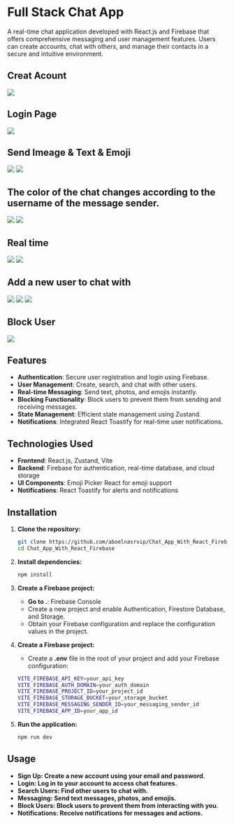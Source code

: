 


# Full Stack Chat App

A real-time chat application developed with React.js and Firebase that offers comprehensive messaging and user management features. Users can create accounts, chat with others, and manage their contacts in a secure and intuitive environment.


## Creat Acount
![](./public/1.png)
## Login Page
![](./public/2.png)
## Send Imeage & Text & Emoji
![](./public/3.png)
![](./public/4.png)
## The color of the chat changes according to the username of the message sender.
![](./public/5.png)
![](./public/6.png)
## Real time
![](./public/7.png)
![](./public/8.png)
## Add a new user to chat with
![](./public/9.png)
![](./public/10.png)
![](./public/11.png)
## Block User
![](./public/12.png)



## Features

- **Authentication**: Secure user registration and login using Firebase.
- **User Management**: Create, search, and chat with other users.
- **Real-time Messaging**: Send text, photos, and emojis instantly.
- **Blocking Functionality**: Block users to prevent them from sending and receiving messages.
- **State Management**: Efficient state management using Zustand.
- **Notifications**: Integrated React Toastify for real-time user notifications.

## Technologies Used

- **Frontend**: React.js, Zustand, Vite
- **Backend**: Firebase for authentication, real-time database, and cloud storage
- **UI Components**: Emoji Picker React for emoji support
- **Notifications**: React Toastify for alerts and notifications

## Installation

1. **Clone the repository:**

   ```bash
   git clone https://github.com/aboelnasrvip/Chat_App_With_React_Firebase.git
   cd Chat_App_With_React_Firebase

2. **Install dependencies:**
   ```bash
   npm install

3. **Create a Firebase project:**
    - **Go to .**: Firebase Console
    - Create a new project and enable Authentication, Firestore Database, and Storage.
    - Obtain your Firebase configuration and replace the configuration values in the project.


4. **Create a Firebase project:**
    - Create a **.env** file in the root of your project and add your Firebase configuration:
   ```bash
   VITE_FIREBASE_API_KEY=your_api_key
   VITE_FIREBASE_AUTH_DOMAIN=your_auth_domain
   VITE_FIREBASE_PROJECT_ID=your_project_id
   VITE_FIREBASE_STORAGE_BUCKET=your_storage_bucket
   VITE_FIREBASE_MESSAGING_SENDER_ID=your_messaging_sender_id
   VITE_FIREBASE_APP_ID=your_app_id


5. **Run the application:**
   ```bash
   npm run dev


## Usage

- **Sign Up: Create a new account using your email and password.**
- **Login: Log in to your account to access chat features.**
- **Search Users: Find other users to chat with.**
- **Messaging: Send text messages, photos, and emojis.**
- **Block Users: Block users to prevent them from interacting with you.**
- **Notifications: Receive notifications for messages and actions.**







